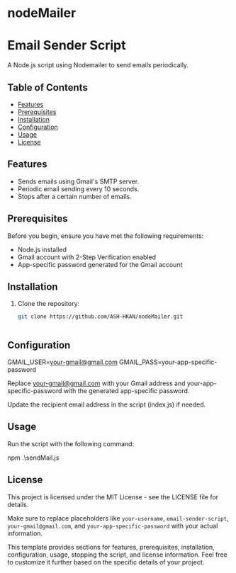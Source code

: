 # nodeMailer
# Email Sender Script

A Node.js script using Nodemailer to send emails periodically.

## Table of Contents

- [Features](#features)
- [Prerequisites](#prerequisites)
- [Installation](#installation)
- [Configuration](#configuration)
- [Usage](#usage)
- [License](#license)

## Features

- Sends emails using Gmail's SMTP server.
- Periodic email sending every 10 seconds.
- Stops after a certain number of emails.

## Prerequisites

Before you begin, ensure you have met the following requirements:

- Node.js installed
- Gmail account with 2-Step Verification enabled
- App-specific password generated for the Gmail account

## Installation

1. Clone the repository:

   ```bash
   git clone https://github.com/ASH-HKAN/nodeMailer.git



## Configuration

GMAIL_USER=your-gmail@gmail.com
GMAIL_PASS=your-app-specific-password

Replace your-gmail@gmail.com with your Gmail address and your-app-specific-password with the generated app-specific password.

Update the recipient email address in the script (index.js) if needed.


## Usage
Run the script with the following command:

npm .\sendMail.js


## License
This project is licensed under the MIT License - see the LICENSE file for details.


Make sure to replace placeholders like `your-username`, `email-sender-script`, `your-gmail@gmail.com`, and `your-app-specific-password` with your actual information.

This template provides sections for features, prerequisites, installation, configuration, usage, stopping the script, and license information. Feel free to customize it further based on the specific details of your project.








